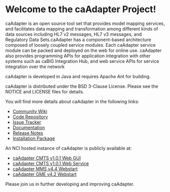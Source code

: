Welcome to the caAdapter Project!
==============================

caAdapter is an open source tool set that provides model mapping services, and facilitates data mapping and transformation among different kinds of data sources including HL7 v2 messages, HL7 v3 messages, and Regulatory Data Sets.caAdapter has a component-based architecture composed of loosely coupled service modules. Each caAdapter service module can be packed and deployed on the web for online use. caAdapter also provides programming APIs for application integration with other systems such as caBIG Integration Hub, and web service APIs for service integration over the network

caAdapter is developed in Java and requires Apache Ant for building.

caAdapter is distributed under the BSD 3-Clause License.
Please see the NOTICE and LICENSE files for details.

You will find more details about caAdapter in the following links:

 * [Community Wiki](https://wiki.nci.nih.gov/x/7Q5y)
 * [Code Repository](http://github.com/NCIP/caadapter)
 * [Issue Tracker](https://tracker.nci.nih.gov/browse/CAADAPTER)
 * [Documentation](https://wiki.nci.nih.gov/x/7Q5y)
 * [Release Notes](https://wiki.nci.nih.gov/x/npN4B)
 * [Installation Package](https://wiki.nci.nih.gov/display/caCORE/caAdapter+Module+Downloads)
 
An NCI hosted instance of caAdapter is publicly available at:

 * [caAdapter CMTS v1.0.1 Web GUI](http://caadapter.nci.nih.gov/caadapter-cmts)
 * [caAdapter CMTS v1.0.1 Web Service](http://caadapter.nci.nih.gov/caadapterWS-cmts)
 * [caAdapter MMS v4.4 Webstart](http://caadapter.nci.nih.gov/caadapter-mms)
 * [caAdapter GME v4.2 Webstart](http://caadapter.nci.nih.gov/caadapter-gme)
 
Please join us in further developing and improving caAdapter.
